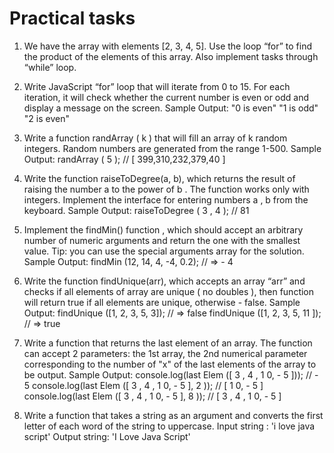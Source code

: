 # Practical tasks
1. We have the array with elements [2, 3, 4, 5]. Use the loop “for” to find the product of the elements of this array. Also implement tasks through “while” loop.

2. Write JavaScript “for” loop that will iterate from 0 to 15. For each iteration, it will check whether the current number is even or odd and display a message on the screen.
Sample Output: 
"0 is even" 
"1 is odd" "2 is even"

3. Write a function randArray ( k ) that will fill an array of k random integers. Random numbers are generated from the range 1-500.
Sample Output:
randArray ( 5 ); // [ 399,310,232,379,40 ]

4. Write the function raiseToDegree(a, b), which returns the result of raising the number a to the power of b . The function works only with integers. Implement the interface for entering numbers a , b from the keyboard.
Sample Output:
raiseToDegree ( 3 , 4 ); // 81

5. Implement the findMin() function , which should accept an arbitrary number of numeric arguments and return the one with the smallest value. Tip: you can use the special arguments array for the solution.
Sample Output:
findMin (12, 14, 4, -4, 0.2); // => - 4

6. Write the function findUnique(arr), which accepts an array “arr” and checks if all elements of array are unique ( no doubles ), then function will return true if all elements are unique, otherwise - false.
Sample Output:
findUnique ([1, 2, 3, 5, 3]); // => false
findUnique ([1, 2, 3, 5, 11 ]); // => true

7. Write a function that returns the last element of an array. The function can accept 2 parameters: the 1st array, the 2nd numerical parameter corresponding to the number of "x" of the last elements of the array to be output.
Sample Output:
console.log(last Elem ([ 3 , 4 , 1 0, - 5 ])); // - 5 
console.log(last Elem ([ 3 , 4 , 1 0, - 5 ], 2 )); // [ 1 0, - 5 ] 
console.log(last Elem ([ 3 , 4 , 1 0, - 5 ], 8 )); // [ 3 , 4 , 1 0, - 5 ]

8. Write a function that takes a string as an argument and converts the first letter of each word of the string to uppercase.
Input string : 'i love java script'
Output string: 'I Love Java Script'
